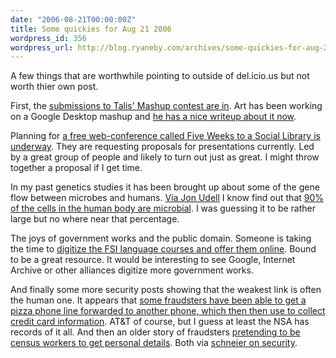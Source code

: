 ```yaml
---
date: "2006-08-21T00:00:00Z"
title: Some quickies for Aug 21 2006
wordpress_id: 356
wordpress_url: http://blog.ryaneby.com/archives/some-quickies-for-aug-21-2006/
---
```

A few things that are worthwhile pointing to outside of del.icio.us but not worth thier own post.

First, the <a href="http://www.talis.com/tdn/forum/84">submissions to Talis' Mashup contest are in</a>. Art has been working on a Google Desktop mashup and <a href="http://librarycog.uwindsor.ca/indexcat">he has a nice writeup about it now</a>.

Planning for <a href="http://meredith.wolfwater.com/wordpress/index.php/2006/08/21/introducing-five-weeks-to-a-social-library/">a free web-conference called Five Weeks to a Social Library is underway</a>. They are requesting proposals for presentations currently. Led by a great group of people and likely to turn out just as great. I might throw together a proposal if I get time.

In my past genetics studies it has been brought up about some of the gene flow between microbes and humans. <a href="http://weblog.infoworld.com/udell/2006/08/21.html">Via Jon Udell</a> I know find out that <a href="http://www.nytimes.com/2006/08/13/magazine/13obesity.html?ei=5090&en=9843a5a86ff263f8&ex=1313121600&partner=rssuserland&emc=rss&pagewanted=all">90% of the cells in the human body are microbial</a>. I was guessing it to be rather large but no where near that percentage.

The joys of government works and the public domain. Someone is taking the time to <a href="http://fsi-language-courses.com/default.aspx">digitize the FSI language courses and offer them online</a>. Bound to be a great resource. It would be interesting to see Google, Internet Archive or other alliances digitize more government works.

And finally some more security posts showing that the weakest link is often the human one. It appears that <a href="http://www.sfgate.com/cgi-bin/article.cgi?file=/c/a/2006/08/20/BUG11KJVGJ1.DTL">some fraudsters have been able to get a pizza phone line forwarded to another phone, which then then use to collect credit card information</a>. AT&T of course, but I guess at least the NSA has records of it all. And then an older story of fraudsters <a href="http://www.abs.gov.au/AUSSTATS/abs@.nsf/mediareleasesbyReleaseDate/3E186C63E6E7F176CA256AA200237AF8?OpenDocument">pretending to be census workers to get personal details</a>. Both via <a href="http://www.schneier.com/blog/">schneier on security</a>.
